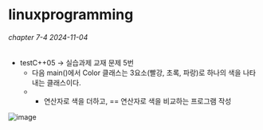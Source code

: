 # linuxprogramming

###### chapter 7-4 2024-11-04
* testC++05 -> 실습과제 교재 문제 5번
  * 다음 main()에서 Color 클래스는 3요소(빨강, 초록, 파랑)로 하나의 색을 나타내는 클래스이다.
  * + 연산자로 색을 더하고, == 연산자로 색을 비교하는 프로그램 작성


![image](https://github.com/user-attachments/assets/7eefe04a-bb78-47f1-8988-dcd2d3791d31)


